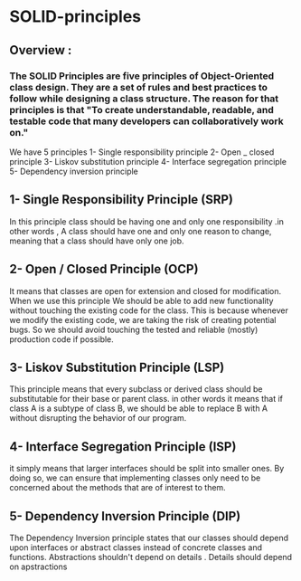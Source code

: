 # SOLID-principles
## Overview  : 
### The SOLID Principles are five principles of Object-Oriented class design. They are a set of rules and best practices to follow while designing a class structure. The reason for that principles is that "To create understandable, readable, and testable code that many developers can collaboratively work on."

We have 5 principles 
1-	Single responsibility principle 
2-	Open _ closed principle 
3-	Liskov substitution principle
4-	Interface segregation principle
5-	Dependency inversion principle 




## 1- Single Responsibility Principle (SRP)
In this principle class should be having one and only one responsibility .in other words ,
A class should have one and only one reason to change, meaning that a class should have only one job.






## 2- Open / Closed Principle (OCP)
It means that classes are open for extension and closed for modification.
When we use this principle We should be able to add new functionality without touching the existing code for the class. This is because whenever we modify the existing code, we are taking the risk of creating potential bugs. So we should avoid touching the tested and reliable (mostly) production code if possible.




## 3- Liskov Substitution Principle (LSP)
This principle means that every subclass or derived class should be substitutable for their base or parent class. in other words it means that  if class A is a subtype of class B, we should be able to replace B with A without disrupting the behavior of our program.




## 4- Interface Segregation Principle (ISP)
it simply means that larger interfaces should be split into smaller ones. By doing so, we can ensure that implementing classes only need to be concerned about the methods that are of interest to them.





## 5- Dependency Inversion Principle (DIP)
The Dependency Inversion principle states that our classes should depend upon interfaces or abstract classes instead of concrete classes and functions.
Abstractions shouldn't depend on details . Details should depend on apstractions






